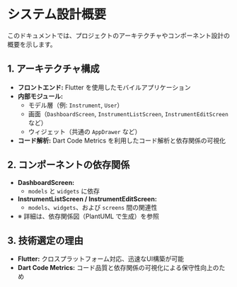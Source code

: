# システム設計概要

このドキュメントでは、プロジェクトのアーキテクチャやコンポーネント設計の概要を示します。

## 1. アーキテクチャ構成

- **フロントエンド:** Flutter を使用したモバイルアプリケーション
- **内部モジュール:**
  - モデル層（例: `Instrument`, `User`）
  - 画面（`DashboardScreen`, `InstrumentListScreen`, `InstrumentEditScreen` など）
  - ウィジェット（共通の `AppDrawer` など）
- **コード解析:** Dart Code Metrics を利用したコード解析と依存関係の可視化

## 2. コンポーネントの依存関係

- **DashboardScreen:**  
  - `models` と `widgets` に依存
- **InstrumentListScreen / InstrumentEditScreen:**  
  - `models`、`widgets`、および `screens` 間の関連性
- ※ 詳細は、依存関係図（PlantUML で生成）を参照

## 3. 技術選定の理由

- **Flutter:** クロスプラットフォーム対応、迅速なUI構築が可能
- **Dart Code Metrics:** コード品質と依存関係の可視化による保守性向上のため 
